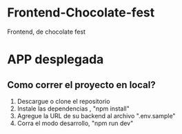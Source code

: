 # Frontend-Chocolate-fest
Frontend, de chocolate fest

# APP desplegada

<!-- [APP](http://platzi.com) -->

## Como correr el proyecto en local?

1. Descargue o clone el repositorio
2. Instale las dependencias , "npm install"
3. Agregue la URL de su backend al archivo ".env.sample"
4. Corra el modo desarrollo, "npm run dev"

